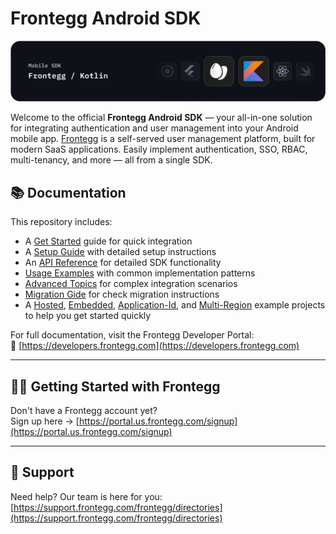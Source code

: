 # Frontegg Android SDK
![Frontegg_Android_SDK (Kotlin)](/images/frontegg-kotlin.png)

Welcome to the official **Frontegg Android SDK** — your all-in-one solution for
integrating authentication and user management into your Android mobile
app. [Frontegg](https://frontegg.com/) is a self-served user management platform, built for modern
SaaS applications. Easily implement authentication, SSO, RBAC, multi-tenancy, and more — all from a
single SDK.

## 📚 Documentation

This repository includes:

- A [Get Started](https://android-kotlin-guide.frontegg.com/#/getting-started) guide for quick integration
- A [Setup Guide](https://android-kotlin-guide.frontegg.com/#/setup) with detailed setup instructions
- An [API Reference](https://android-kotlin-guide.frontegg.com/#/api) for detailed SDK functionality
- [Usage Examples](https://android-kotlin-guide.frontegg.com/#/usage) with common implementation patterns
- [Advanced Topics](https://android-kotlin-guide.frontegg.com/#/advanced) for complex integration scenarios
- [Migration Gide](https://android-kotlin-guide.frontegg.com/#/migration-guide) for check migration instructions
- A [Hosted](https://github.com/frontegg/frontegg-android-kotlin/tree/master/app), [Embedded](https://github.com/frontegg/frontegg-android-kotlin/tree/master/embedded), [Application-Id](https://github.com/frontegg/frontegg-android-kotlin/tree/master/applicationId), and [Multi-Region](https://github.com/frontegg/frontegg-android-kotlin/tree/master/multi-region) example projects to help you get started quickly

For full documentation, visit the Frontegg Developer Portal:  
🔗 [https://developers.frontegg.com](https://developers.frontegg.com)

---

## 🧑‍💻 Getting Started with Frontegg

Don't have a Frontegg account yet?  
Sign up here → [https://portal.us.frontegg.com/signup](https://portal.us.frontegg.com/signup)

---

## 💬 Support

Need help? Our team is here for you:  
[https://support.frontegg.com/frontegg/directories](https://support.frontegg.com/frontegg/directories)
